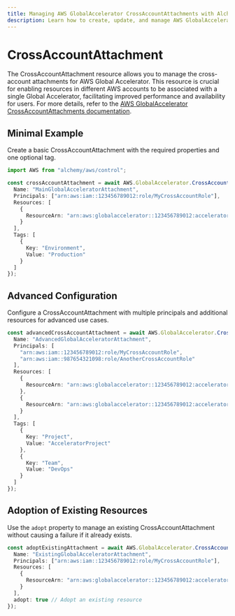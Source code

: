 ```yaml
---
title: Managing AWS GlobalAccelerator CrossAccountAttachments with Alchemy
description: Learn how to create, update, and manage AWS GlobalAccelerator CrossAccountAttachments using Alchemy Cloud Control.
---
```


# CrossAccountAttachment

The CrossAccountAttachment resource allows you to manage the cross-account attachments for AWS Global Accelerator. This resource is crucial for enabling resources in different AWS accounts to be associated with a single Global Accelerator, facilitating improved performance and availability for users. For more details, refer to the [AWS GlobalAccelerator CrossAccountAttachments documentation](https://docs.aws.amazon.com/globalaccelerator/latest/userguide/).

## Minimal Example

Create a basic CrossAccountAttachment with the required properties and one optional tag.

```ts
import AWS from "alchemy/aws/control";

const crossAccountAttachment = await AWS.GlobalAccelerator.CrossAccountAttachment("basicCrossAccountAttachment", {
  Name: "MainGlobalAcceleratorAttachment",
  Principals: ["arn:aws:iam::123456789012:role/MyCrossAccountRole"],
  Resources: [
    {
      ResourceArn: "arn:aws:globalaccelerator::123456789012:accelerator/abcd1234efgh5678"
    }
  ],
  Tags: [
    {
      Key: "Environment",
      Value: "Production"
    }
  ]
});
```

## Advanced Configuration

Configure a CrossAccountAttachment with multiple principals and additional resources for advanced use cases.

```ts
const advancedCrossAccountAttachment = await AWS.GlobalAccelerator.CrossAccountAttachment("advancedCrossAccountAttachment", {
  Name: "AdvancedGlobalAcceleratorAttachment",
  Principals: [
    "arn:aws:iam::123456789012:role/MyCrossAccountRole",
    "arn:aws:iam::987654321098:role/AnotherCrossAccountRole"
  ],
  Resources: [
    {
      ResourceArn: "arn:aws:globalaccelerator::123456789012:accelerator/abcd1234efgh5678"
    },
    {
      ResourceArn: "arn:aws:globalaccelerator::123456789012:accelerator/wxyz9876ijkl5432"
    }
  ],
  Tags: [
    {
      Key: "Project",
      Value: "AcceleratorProject"
    },
    {
      Key: "Team",
      Value: "DevOps"
    }
  ]
});
```

## Adoption of Existing Resources

Use the `adopt` property to manage an existing CrossAccountAttachment without causing a failure if it already exists.

```ts
const adoptExistingAttachment = await AWS.GlobalAccelerator.CrossAccountAttachment("adoptExistingCrossAccountAttachment", {
  Name: "ExistingGlobalAcceleratorAttachment",
  Principals: ["arn:aws:iam::123456789012:role/MyCrossAccountRole"],
  Resources: [
    {
      ResourceArn: "arn:aws:globalaccelerator::123456789012:accelerator/abcd1234efgh5678"
    }
  ],
  adopt: true // Adopt an existing resource
});
```